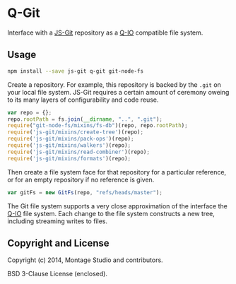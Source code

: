 
# Q-Git

Interface with a [JS-Git][] repository as a [Q-IO][] compatible file system.

[JS-Git]: https://github.com/creationix/js-git
[Q-IO]: https://github.com/kriskowal/q-io


## Usage

```sh
npm install --save js-git q-git git-node-fs
```

Create a repository. For example, this repository is backed by the `.git`
on your local file system.
JS-Git requires a certain amount of ceremony oweing to its many layers of
configurability and code reuse.

```js
var repo = {};
repo.rootPath = fs.join(__dirname, "..", ".git");
require("git-node-fs/mixins/fs-db")(repo, repo.rootPath);
require('js-git/mixins/create-tree')(repo);
require('js-git/mixins/pack-ops')(repo);
require('js-git/mixins/walkers')(repo);
require('js-git/mixins/read-combiner')(repo);
require('js-git/mixins/formats')(repo);
```

Then create a file system face for that repository for a particular reference,
or for an empty repository if no reference is given.

```js
var gitFs = new GitFs(repo, "refs/heads/master");
```

The Git file system supports a very close approximation of the interface the
[Q-IO][] file system.
Each change to the file system constructs a new tree, including streaming writes
to files.

## Copyright and License

Copyright (c) 2014, Montage Studio and contributors.

BSD 3-Clause License (enclosed).

